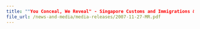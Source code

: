 ```yaml
---
title: ""You Conceal, We Reveal" - Singapore Customs and Immigrations & Checkpoints Authority Expose Another Smuggling Ruse"
file_url: /news-and-media/media-releases/2007-11-27-MR.pdf
---
```

